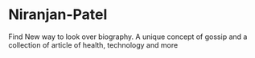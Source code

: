 # Niranjan-Patel
Find New way to look over biography. A unique concept of gossip and a collection of article of health, technology and more
